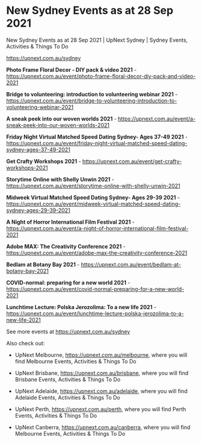 # New Sydney Events as at 28 Sep 2021
New Sydney Events as at 28 Sep 2021 | UpNext Sydney | Sydney Events, Activities &amp; Things To Do

https://upnext.com.au/sydney


**Photo Frame Floral Decor - DIY pack & video 2021** - https://upnext.com.au/event/photo-frame-floral-decor-diy-pack-and-video-2021

**Bridge to volunteering: introduction to volunteering webinar 2021** - https://upnext.com.au/event/bridge-to-volunteering-introduction-to-volunteering-webinar-2021

**A sneak peek into our woven worlds 2021** - https://upnext.com.au/event/a-sneak-peek-into-our-woven-worlds-2021

**Friday Night Virtual Matched Speed Dating Sydney- Ages 37-49 2021** - https://upnext.com.au/event/friday-night-virtual-matched-speed-dating-sydney-ages-37-49-2021

**Get Crafty Workshops 2021** - https://upnext.com.au/event/get-crafty-workshops-2021

**Storytime Online with Shelly Unwin 2021** - https://upnext.com.au/event/storytime-online-with-shelly-unwin-2021

**Midweek Virtual Matched Speed Dating Sydney- Ages 29-39 2021** - https://upnext.com.au/event/midweek-virtual-matched-speed-dating-sydney-ages-29-39-2021

**A Night of Horror International Film Festival 2021** - https://upnext.com.au/event/a-night-of-horror-international-film-festival-2021

**Adobe MAX: The Creativity Conference 2021** - https://upnext.com.au/event/adobe-max-the-creativity-conference-2021

**Bedlam at Botany Bay 2021** - https://upnext.com.au/event/bedlam-at-botany-bay-2021

**COVID-normal: preparing for a new world 2021** - https://upnext.com.au/event/covid-normal-preparing-for-a-new-world-2021

**Lunchtime Lecture: Polska Jerozolima: To a new life 2021** - https://upnext.com.au/event/lunchtime-lecture-polska-jerozolima-to-a-new-life-2021



See more events at https://upnext.com.au/sydney


Also check out:

* UpNext Melbourne, https://upnext.com.au/melbourne, where you will find Melbourne Events, Activities & Things To Do

* UpNext Brisbane, https://upnext.com.au/brisbane, where you will find Brisbane Events, Activities & Things To Do

* UpNext Adelaide, https://upnext.com.au/adelaide, where you will find Adelaide Events, Activities & Things To Do

* UpNext Perth, https://upnext.com.au/perth, where you will find Perth Events, Activities & Things To Do

* UpNext Canberra, https://upnext.com.au/canberra, where you will find Melbourne Events, Activities & Things To Do
